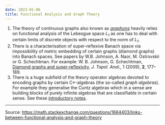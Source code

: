 ```yaml
---
date: 2023-01-06
title: Functional Analysis and Graph Theory
---
```



1. The theory of continuous graphs also known as [*graphons*][1] heavily relies on functional analysis of the Lebesgue space $L_1$ as one has to deal with certain limits of discrete objects with respect to the norm of $L_1$.
2. There is a characterisation of super-reflexive Banach space via impossibility of metric embedding of certain graphs (diamond graphs) into Banach spaces. See  papers by W.B. Johnson, A. Naor, M. Ostrovskii or G. Schechtman. For example: W. B. Johnson, G. Schechtman, [Diamond graphs and super-reflexivity][2], *J. Topol. Anal.*, 1 (2009), **2**, 177–189. 
3. There is a huge subfield of the theory operator algebras devoted to encoding graphs by certain C*-algebras (the so-called *graph algebras*). For example they generalise the Cuntz algebras which in a sense are building blocks of purely infinite algebras that are classifiable in certain sense. See these [introductory notes][3].


  [1]: https://en.wikipedia.org/wiki/Graphon
  [2]: http://www.math.tamu.edu/~bill.johnson/diamond09_06_08.pdf
  [3]: http://www.math.ku.dk/english/research/conferences/2010_and_before/cuntzpimsner/files/tomforde_Talk1.pdf

----

Source: https://math.stackexchange.com/questions/1664403/links-between-functional-analysis-and-graph-theory